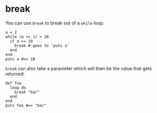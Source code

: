 # break

You can use `break` to break out of a `while` loop:

```crystal
a = 2
while (a += 1) < 20
  if a == 10
    break # goes to 'puts a'
  end
end
puts a #=> 10
```

`break` can also take a parameter which will then be the value that gets returned:

```crystal
def foo
  loop do
    break "bar"
  end
end
puts foo #=> "bar"
```
